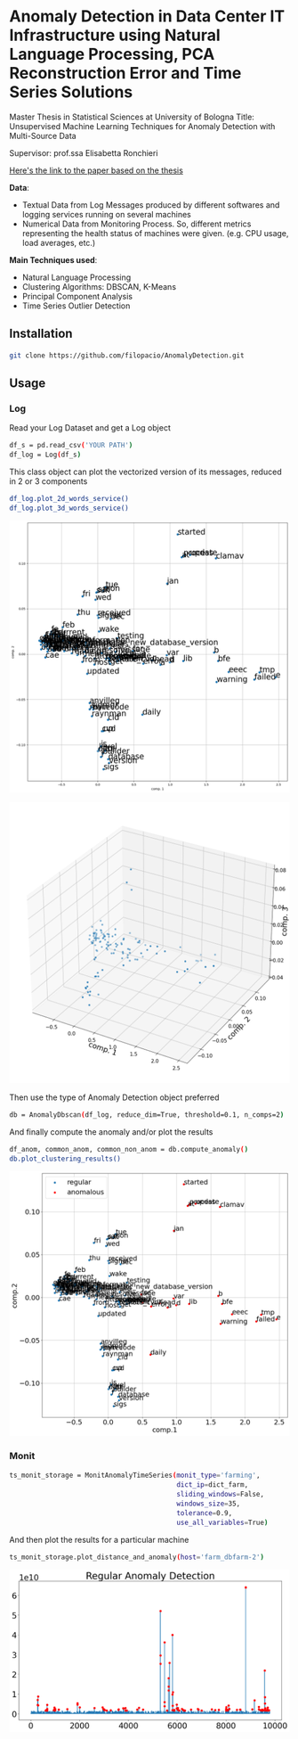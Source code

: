 # Anomaly Detection in Data Center IT Infrastructure using Natural Language Processing, PCA Reconstruction Error and Time Series Solutions

Master Thesis in Statistical Sciences at University of Bologna
Title: Unsupervised Machine Learning Techniques for Anomaly Detection with Multi-Source Data

Supervisor: prof.ssa Elisabetta Ronchieri

[Here's the link to the paper based on the thesis](https://pos.sissa.it/434/024/pdf)

**Data**: 
- Textual Data from Log Messages produced by different softwares and logging services running on several machines
- Numerical Data from Monitoring Process. So, different metrics representing the health status of machines were given. (e.g. CPU usage, load averages, etc.)


**Main Techniques used**:

- Natural Language Processing
- Clustering Algorithms: DBSCAN, K-Means
- Principal Component Analysis
- Time Series Outlier Detection


## Installation 

```sh
git clone https://github.com/filopacio/AnomalyDetection.git
```

## Usage

### Log
Read your Log Dataset and get a Log object

```sh
df_s = pd.read_csv('YOUR PATH')
df_log = Log(df_s)
```

This class object can plot the vectorized version of its messages, reduced in 2 or 3 components


```sh
df_log.plot_2d_words_service()
df_log.plot_3d_words_service()
```

![alt text](https://github.com/filopacio/AnomalyDetection/blob/main/images/2d.png)

![alt text](https://github.com/filopacio/AnomalyDetection/blob/main/images/3d.png)

Then use the type of Anomaly Detection object preferred

```sh
db = AnomalyDbscan(df_log, reduce_dim=True, threshold=0.1, n_comps=2)
```

And finally compute the anomaly and/or plot the results

```sh
df_anom, common_anom, common_non_anom = db.compute_anomaly()
db.plot_clustering_results()
```
![alt text](https://github.com/filopacio/AnomalyDetection/blob/main/images/db.png)

### Monit

```sh
ts_monit_storage = MonitAnomalyTimeSeries(monit_type='farming', 
                                          dict_ip=dict_farm, 
                                          sliding_windows=False, 
                                          windows_size=35,
                                          tolerance=0.9, 
                                          use_all_variables=True)
```

And then plot the results for a particular machine
```sh
ts_monit_storage.plot_distance_and_anomaly(host='farm_dbfarm-2')
```
![alt text](https://github.com/filopacio/AnomalyDetection/blob/main/images/ts_monit.png)







